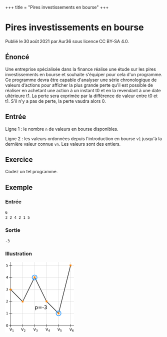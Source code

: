 +++
title = "Pires investissements en bourse"
+++

# Pires investissements en bourse

Publié le 30 août 2021 par Aur36 sous licence CC BY-SA 4.0.

## Énoncé

Une entreprise spécialisée dans la finance réalise une étude sur les pires
investissements en bourse et souhaite s'équiper pour cela d'un programme. Ce
programme devra être capable d'analyser une série chronologique de valeurs
d’actions pour afficher la plus grande perte qu'il est possible de réaliser en
achetant une action à un instant t0 et en la revendant à une date ultérieure t1.
La perte sera exprimée par la différence de valeur entre t0 et t1. S'il n'y a
pas de perte, la perte vaudra alors 0.

## Entrée

Ligne 1 : le nombre `n` de valeurs en bourse disponibles.

Ligne 2 : les valeurs ordonnées depuis l'introduction en bourse `v1` jusqu'à la
dernière valeur connue `vn`. Les valeurs sont des entiers.

## Exercice

Codez un tel programme.

## Exemple

### Entrée

```
6
3 2 4 2 1 5
```

### Sortie

```
-3
```

### Illustration

![Exemple](example.png)
